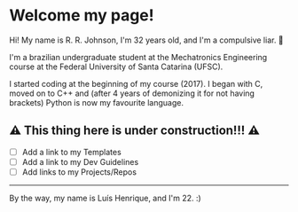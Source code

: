 # Welcome my page!

Hi! My name is R. R. Johnson, I'm 32 years old, and I'm a compulsive liar. 🙂

I'm a brazilian undergraduate student at the Mechatronics Engineering course at the Federal University of Santa Catarina (UFSC).

I started coding at the beginning of my course (2017). I began with C, moved on to C++ and (after 4 years of demonizing it for not having brackets) Python is now my favourite language.

## ⚠️ This thing here is under construction!!! ⚠️

- [ ] Add a link to my Templates
- [ ] Add a link to my Dev Guidelines
- [ ] Add links to my Projects/Repos

---

By the way, my name is Luís Henrique, and I'm 22. :)
